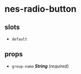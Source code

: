 # nes-radio-button 

## slots 

- `default` 

## props 

- `group-name` ***String*** (*required*) 

